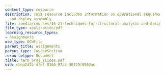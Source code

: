 ```yaml
---
content_type: resource
description: This resource includes information on operational sequence, design requirements,
  and deploy assembly.
file: /media/courses/16-21-techniques-for-structural-analysis-and-design-spring-2005/eeea2d2b4fef816687a738125f8960ac_term_proj_slides.pdf
file_type: application/pdf
learning_resource_types:
- Assignments
ocw_type: OCWFile
parent_title: Assignments
parent_type: CourseSection
resourcetype: Document
title: term_proj_slides.pdf
uid: eeea2d2b-4fef-8166-87a7-38125f8960ac
---
```

